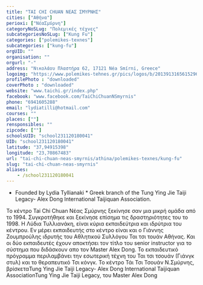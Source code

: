 ```yaml
---
title: "TAI CHI CHUAN ΝΕΑΣ ΣΜΥΡΝΗΣ"
cities: ["Αθήνα"]
perioxi: ["ΝέαΣμύρνη"]
categoryNoSLug: "Πολεμικές τέχνες"
subcategoriesNoSLug: ["Kung Fu"]
categories: ["polemikes-texnes"]
subcategories: ["kung-fu"]
orgUID: ""
organisation: ""
orgurl: "-"
address: "Νικολάου Πλαστήρα 62, 17121 Néa Smírni, Greece"
logoimg: "https://www.polemikes-tehnes.gr/pics/logos/b/2013913165615296.JPG"
profilePhoto : "downloaded"
coverPhoto : "downloaded"
website: "www.taichi.gr/index.php"
facebook: "www.facebook.com/TaiChiChuanNSmyrnis"
phone: "6941605288"
email: "lydiatilli@hotmail.com"
courses: ""
places: [""]
rensponsibles: ""
zipcode: [""]
schoolsUID: "school231120180041"
UID: "school231120180041"
latitude: "37,94915398"
longitude: "23,70867483"
url: "tai-chi-chuan-neas-smyrnis/athina/polemikes-texnes/kung-fu"
slug: "tai-chi-chuan-neas-smyrnis"
aliases:
    - /school231120180041
---
```



* Founded by Lydia Tyllianaki * Greek branch of the Tung Ying Jie Taiji Legacy- Alex Dong International Taijiquan Association.

Το κέντρο Tai Chi Chuan Νέας Σμύρνης ξεκίνησε σαν μια μικρή ομάδα από το 1994. Συγκροτήθηκε και ξεκίνησε επίσημα τις δραστηριότητες του το 1998. Η Λύδια Τυλλιανάκη, είναι κύρια εκπαιδεύτρια και ιδρύτρια του κέντρου. Εν μέρει εκπαιδευτής στο κέντρο είναι και ο Γιάννης Ζουμπρούλης ιδρυτής του Αθλητικού Συλλόγου Ται τσι τουάν Αθήνας. Και οι δύο εκπαιδευτές έχουν αποκτήσει τον τίτλο του senior instructor για το σύστημα που διδάσκoυν απο τον Master Alex Dong. Το εκπαιδευτικό πρόγραμμα περιλαμβάνει την εσωτερική τέχνη του Ται τσι τσουάν (Γιάνγκ στυλ) και το θεραπευτικό Τσι κόνγκ. Το κέντρο Τάι Τσι Τσουάν Ν.Σμύρνης, βρίσκεταTung Ying Jie Taiji Legacy- Alex Dong International Taijiquan AssociationTung Ying Jie Taiji Legacy, του Master Alex Dong